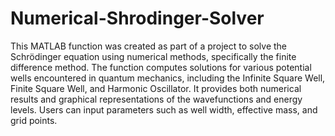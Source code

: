 # Numerical-Shrodinger-Solver
This MATLAB function was created as part of a project to solve the Schrödinger equation using numerical methods, specifically the finite difference method. The function computes solutions for various potential wells encountered in quantum mechanics, including the Infinite Square Well, Finite Square Well, and Harmonic Oscillator. It provides both numerical results and graphical representations of the wavefunctions and energy levels. Users can input parameters such as well width, effective mass, and grid points.
